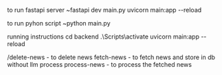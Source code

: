 to run fastapi server
~fastapi dev main.py
uvicorn main:app --reload

to run pyhon script
~python main.py

running instructions
cd backend
.\Scripts\activate
uvicorn main:app --reload

/delete-news - to delete news
fetch-news - to fetch news and store in db without llm process
process-news - to process the fetched news

